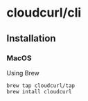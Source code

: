 # cloudcurl/cli

## Installation

### MacOS

Using Brew

```
brew tap cloudcurl/tap
brew intall cloudcurl
```
